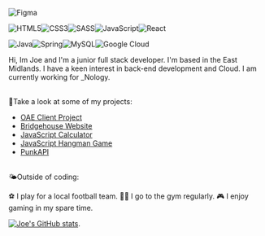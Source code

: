 ![Figma](https://img.shields.io/badge/figma-%23F24E1E.svg?style=for-the-badge&logo=figma&logoColor=white)

![HTML5](https://img.shields.io/badge/html5-%23E34F26.svg?style=for-the-badge&logo=html5&logoColor=white)![CSS3](https://img.shields.io/badge/css3-%231572B6.svg?style=for-the-badge&logo=css3&logoColor=white)![SASS](https://img.shields.io/badge/SASS-hotpink.svg?style=for-the-badge&logo=SASS&logoColor=white)![JavaScript](https://img.shields.io/badge/javascript-%23323330.svg?style=for-the-badge&logo=javascript&logoColor=%23F7DF1E)![React](https://img.shields.io/badge/react-%2320232a.svg?style=for-the-badge&logo=react&logoColor=%2361DAFB)

![Java](https://img.shields.io/badge/java-%23ED8B00.svg?style=for-the-badge&logo=java&logoColor=white)![Spring](https://img.shields.io/badge/spring-%236DB33F.svg?style=for-the-badge&logo=spring&logoColor=white)![MySQL](https://img.shields.io/badge/mysql-%2300f.svg?style=for-the-badge&logo=mysql&logoColor=white)![Google Cloud](https://img.shields.io/badge/GoogleCloud-%234285F4.svg?style=for-the-badge&logo=google-cloud&logoColor=white)
</div>
Hi, Im Joe and I'm a junior full stack developer. I'm based in the East Midlands. I have a keen interest in back-end development and Cloud. I am currently working for _Nology.
<br>
<br>

🔎Take a look at some of my projects:
- [OAE Client Project](https://github.com/nology-tech/oae-event-cms)
- [Bridgehouse Website](https://github.com/joebrentnall25/bridgehouse-website)
- [JavaScript Calculator](https://github.com/joebrentnall25/calculator)
- [JavaScript Hangman Game](https://github.com/joebrentnall25/GameApp)
- [PunkAPI](https://github.com/joebrentnall25/punk-api)

<br>
🌤Outside of coding:

⚽️ I play for a local football team.
🏋🏻 I go to the gym regularly.
🎮 I enjoy gaming in my spare time.

[
![Joe's GitHub stats](https://github-readme-stats.vercel.app/api?username=joebrentnall25)](https://github.com/joebrentnall25/github-readme-stats).

